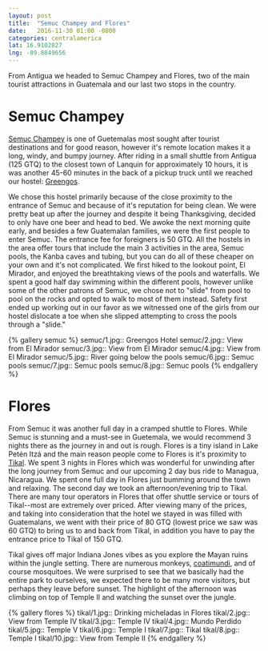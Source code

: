 ```yaml
---
layout: post
title:  "Semuc Champey and Flores"
date:   2016-11-30 01:00 -0800
categories: centralamerica
lat: 16.9102827
lng: -89.8849656
---
```


From Antigua we headed to Semuc Champey and Flores, two of the main tourist attractions in Guatemala and our last two stops in the country.

<!--more-->

# Semuc Champey

[Semuc Champey](https://www.tripadvisor.com/Attraction_Review-g303868-d600477-Reviews-Semuc_Champey-Lanquin_Alta_Verapaz_Department.html) is one of Guetemalas most sought after tourist destinations
and for good reason, however it's remote location makes it a long, windy, and bumpy journey. After riding in a small shuttle from Antigua (125 GTQ) to the closest town of Lanquin for
approximately 10 hours, it is was another 45-60 minutes in the back of a pickup truck until we reached our hostel:
[Greengos](https://www.tripadvisor.com/Hotel_Review-g303868-d6688069-Reviews-Greengo_s_Hotel-Lanquin_Alta_Verapaz_Department.html).

We chose this hostel primarily because of the close proximity to the entrance of Semuc and because of it's reputation for being clean. We were pretty beat up after the journey and despite it being
Thanksgiving, decided to only have one beer and head to bed. We awoke the next morning quite early, and besides a few Guatemalan families, we were the first people to enter Semuc. The entrance fee
for foreigners is 50 GTQ. All the hostels in the area offer tours that include the main 3 activities in the area, Semuc pools, the Kanba caves and tubing, but you can do all of these cheaper on your
own and it's not complicated. We first hiked to the lookout point, El Mirador, and enjoyed the breathtaking views of the pools and waterfalls. We spent a good half day swimming within the different
pools, however unlike some of the other patrons of Semuc, we chose not to "slide" from pool to pool on the rocks and opted to walk to most of them instead. Safety first ended up working out in our
favor as we witnessed one of the girls from our hostel dislocate a toe when she slipped attempting to cross the pools through a "slide."

{% gallery semuc %}
semuc/1.jpg:: Greengos Hotel
semuc/2.jpg:: View from El Mirador
semuc/3.jpg:: View from El Mirador
semuc/4.jpg:: View from El Mirador
semuc/5.jpg:: River going below the pools
semuc/6.jpg:: Semuc pools
semuc/7.jpg:: Semuc pools
semuc/8.jpg:: Semuc pools
{% endgallery %}

# Flores

From Semuc it was another full day in a cramped shuttle to Flores. While Semuc is stunning and a must-see in Guetemala, we would recommend 3 nights there as the journey in and out is rough.
Flores is a tiny island in Lake Petén Itzá and the main reason people come to Flores is it's proximity to [Tikal](https://en.wikipedia.org/wiki/Tikal). We spent 3 nights in Flores which was
wonderful for unwinding after the long journey from Semuc and our upcoming 2 day bus ride to Managua, Nicaragua. We spent one full day in Flores just bumming around the town and relaxing.
The second day we took an afternoon/evening trip to Tikal. There are many tour operators in Flores that offer shuttle service or tours of Tikal--most are extremely over priced. After viewing
many of the prices, and taking into consideration that the hotel we stayed in was filled with Guatemalans, we went with their price of 80 GTQ (lowest price we saw was 60 GTQ) to bring us to
and back from Tikal, in addition you have to pay the entrance price to Tikal of 150 GTQ.

Tikal gives off major Indiana Jones vibes as you explore the Mayan ruins within the jungle setting. There are numerous monkeys, [coatimundi](https://en.wikipedia.org/wiki/White-nosed_coati),
and of course mosquitoes. We were surprised to see that we basically had the entire park to ourselves, we expected there to be many more visitors, but perhaps they leave before sunset. The
highlight of the afternoon was climbing on top of Temple II and watching the sunset over the jungle.

{% gallery flores %}
tikal/1.jpg:: Drinking micheladas in Flores
tikal/2.jpg:: View from Temple IV
tikal/3.jpg:: Temple IV
tikal/4.jpg:: Mundo Perdido
tikal/5.jpg:: Temple V
tikal/6.jpg:: Temple I
tikal/7.jpg:: Tikal
tikal/8.jpg:: Temple I
tikal/10.jpg:: View from Temple II
{% endgallery %}